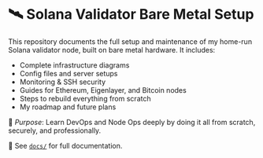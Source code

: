 # 🛰️ Solana Validator Bare Metal Setup

This repository documents the full setup and maintenance of my home-run Solana validator node, built on bare metal hardware. It includes:

- Complete infrastructure diagrams
- Config files and server setups
- Monitoring & SSH security
- Guides for Ethereum, Eigenlayer, and Bitcoin nodes
- Steps to rebuild everything from scratch
- My roadmap and future plans

📍 *Purpose*: Learn DevOps and Node Ops deeply by doing it all from scratch, securely, and professionally.

📂 See [`docs/`](docs/) for full documentation.
